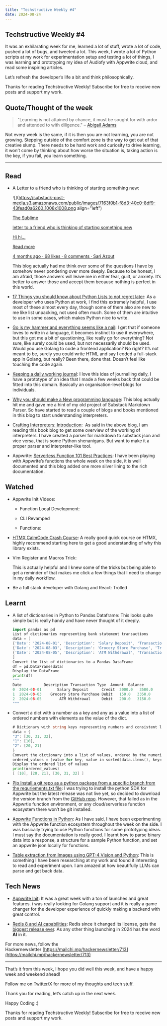 ```yaml
---
title: "Techstructive Weekly #4"
date: 2024-08-24
---
```


## Techstructive Weekly #4

It was an exhilarating week for me, learned a lot of stuff, wrote a lot of code, pushed a lot of bugs, and tweeted a lot. This week, I wrote a lot of Python scripts at my work for experimentation setup and testing a lot of things, I was learning and prototyping my idea of Audiofy with Appwrite cloud, and read some inspiring articles.

Let’s refresh the developer’s life a bit and think philosophically.

Thanks for reading Techstructive Weekly! Subscribe for free to receive new posts and support my work.

## Quote/Thought of the week

> "Learning is not attained by chance, it must be sought for with ardor and attended to with diligence." – [Abigail Adams](https://en.wikiquote.org/wiki/Abigail_Adams)

Not every week is the same, if it is then you are not learning, you are not growing. Stepping outside of the comfort zone is the way to get out of that creative slump. There needs to be hard work and curiosity to drive learning, it won’t come by thinking about how worse the situation is, taking action is the key, if you fail, you learn something.

---

## Read

* A Letter to a friend who is thinking of starting something new:
    
    ![](https://substack-post-media.s3.amazonaws.com/public/images/7163f0b1-f8d3-40c0-8df9-43fead0a6260_1008x1008.png align="left")
    
    [The Sublime](https://sublimeinternet.substack.com/p/letter-to-a-friend-who-is-thinking-410?utm_source=substack&utm_campaign=post_embed&utm_medium=web)
    
    [letter to a friend who is thinking of starting something new](https://sublimeinternet.substack.com/p/letter-to-a-friend-who-is-thinking-410?utm_source=substack&utm_campaign=post_embed&utm_medium=web)
    
    [Hi hi…](https://sublimeinternet.substack.com/p/letter-to-a-friend-who-is-thinking-410?utm_source=substack&utm_campaign=post_embed&utm_medium=web)
    
    [Read more](https://sublimeinternet.substack.com/p/letter-to-a-friend-who-is-thinking-410?utm_source=substack&utm_campaign=post_embed&utm_medium=web)
    
    [4 months ago · 68 likes · 8 comments · Sari Azout](https://sublimeinternet.substack.com/p/letter-to-a-friend-who-is-thinking-410?utm_source=substack&utm_campaign=post_embed&utm_medium=web)
    
    This blog actually had me think over some of the questions I have by somehow never pondering over more deeply. Because to be honest, I am afraid, those answers will leave me in either fear, guilt, or anxiety. It’s better to answer those and accept them because nothing is perfect in this world.
    
* [17 Things you should know about Python Lists to not regret later](https://zlliu.medium.com/12-things-i-regret-not-knowing-earlier-about-python-lists-a71dd8a435e2): As a developer who uses Python at work, I find this extremely helpful, I use most of these almost every day, though some of them also are new to me like list unpacking, not used often much. Some of them are intuitive to use in some cases, which makes Python nice to write.
    
* [Go is my hammer and everything seems like a nail](https://www.maragu.dev/blog/go-is-my-hammer-and-everything-is-a-nail?ref=dailydev): I get that if someone loves to write in a language, it becomes instinct to use it everywhere, but this got me a bit of questioning, like really go for everything? Not sure, like surely could be used, but not necessarily should be used. Would you use Golang to code a frontend application? No right? It’s not meant to be, surely you could write HTML and say I coded a full-stack app in Golang, but really? Been there, done that. Doesn’t feel like touching the code again.
    
* [Keeping a daily working journal](https://blog.isquaredsoftware.com/2020/09/coding-career-advice-daily-work-journal/?ref=dailydev): I love this idea of journalling daily, I have a prototype of an idea that I made a few weeks back that could be fitted into this domain. Basically an organisation-level blogs for individuals.
    
* [Why you should make a New programming language](https://ntietz.com/blog/you-should-make-a-new-terrible-programming-language/): This blog actually hit me and gave me a hint of my old project of Substack Markdown Parser. So have started to read a couple of blogs and books mentioned in this blog to start understanding interpreters.
    
* [Crafting Interpreters: Introduction](https://craftinginterpreters.com/introduction.html):  As said in the above blog, I am reading this book blog to get some overview of the working of interpreters. I have created a parser for markdown to substack json and vice versa, that is some Python shenanigans. But want to make it a proper parser and interpreter-like tool.
    
* Appwrite: [Serverless Function 101 Best Practices](https://appwrite.io/blog/post/serverless-functions-best-practices): I have been playing with Appwrite’s functions the whole week on the side, it is well documented and this blog added one more silver lining to the rich documentation.
    

## Watched

* Appwrite Init Videos:
    
    * Function Local Development:
        
    * CLI Revamped
        
    * Functions:
        

* [HTMX CalmCode Crash Course](https://calmcode.io/course/htmx/introduction): A really good quick course on HTMX, highly recommend starting here to get a good understanding of why this library exists.
    
* Vim Register and Macros Trick:
    
    This is actually helpful and I knew some of the tricks but being able to get a reminder of that makes me click a few things that I need to change in my daily workflow.
    
* Be a full stack developer with Golang and React: Trolled
    

## Learnt

* A list of dictionaries in Python to Pandas Dataframe: This looks quite simple but is really handy and have never thought of it deeply.
    
    ```go
    import pandas as pd
    List of dictionaries representing bank statement transactions
    data = [
    {'Date': '2024-08-01', 'Description': 'Salary Deposit', 'Transaction Type': 'Credit', 'Amount': 3000.00, 'Balance': 3500.00},
    {'Date': '2024-08-03', 'Description': 'Grocery Store Purchase', 'Transaction Type': 'Debit', 'Amount': 150.00, 'Balance': 3350.00},
    {'Date': '2024-08-05', 'Description': 'ATM Withdrawal', 'Transaction Type': 'Debit', 'Amount': 200.00, 'Balance': 3150.00}
    ]
    Convert the list of dictionaries to a Pandas DataFrame
    df = pd.DataFrame(data)
    Display the DataFrame
    print(df)
    """
    Date          Description Transaction Type  Amount  Balance
    0  2024-08-01       Salary Deposit      Credit  3000.0   3500.0
    1  2024-08-03    Grocery Store Purchase Debit   150.0   3350.0
    2  2024-08-05        ATM Withdrawal     Debit   200.0   3150.0
    """
    ```
    
* Convert a dict with a number as a key and any as a value into a list of ordered numbers with elements as the value of the dict.
    
    ```go
    # Dictionary with string keys representing numbers and consistent list values
    data = {
    "3": [30, 31, 32],
    "1": [10],
    "2": [20, 21]
    }
    Convert the dictionary into a list of values, ordered by the numerical interpretation of the keys
    ordered_values = [value for key, value in sorted(data.items(), key=lambda x: int(x[0]))]
    Display the ordered list of values
    print(ordered_values)
    [ [10], [20, 21], [30, 31, 32] ]
    ```
    
* [Pip Install a git repo as a python package from a specific branch from the requriements.txt file](https://stackoverflow.com/questions/16584552/how-to-state-in-requirements-txt-a-direct-github-source): I was trying to install the python SDK for Appwrite but the latest release was not live yet, so decided to download the version branch from the [GitHub repo](https://github.com/appwrite/sdk-for-python/tree/1.6.x). However, that failed as in the Appwrtie function environment, or any cloud/serverless function ecosystem there won’t be git installed.
    
* [Appwrite Functions in Python](https://appwrite.io/docs/products/functions/develop): As I have said, I have been experimenting with the Appwrite function ecosystem throughout the week on the side. I was basically trying to use Python functions for some prototyping ideas. I must say the documentation is really good. I learnt how to parse binary data into a response, a structure for a sample Python function, and set an appwrite json locally for functions.
    
* [Table extraction from Images using GPT-4 Vision and Python](https://python.useinstructor.com/examples/extracting_tables/): This is something I have been researching at my work and found it interesting to read and experiment upon. I am amazed at how beautifully LLMs can parse and get back data.
    

## Tech News

* [Appwrite Init](https://appwrite.io/init): It was a great week with a ton of launches and great features. i was really looking for Golang support and it is really a game changer for the developer experience of quickly making a backend with great control.
    
* [Redis 8 and AI capabilities](https://redis.io/blog/introducing-another-era-of-fast/): Redis since it changed its license, gets the [biggest release ever](https://techcrunch.com/2024/08/23/after-changing-its-license-redis-drops-its-biggest-release-yet/#:~:text=Redis%2C%20the%20company%20behind%20the,the%20launch%20of%20Redis%208.). As any other thing launching in 2024 has the word **AI** in it.
    

For more news, follow the Hackernewsletter [https://mailchi.mp/hackernewsletter/713](https://mailchi.mp/hackernewsletter/713)

---

That’s it from this week, I hope you did well this week, and have a happy week and weekend ahead!

Follow me on [Twitter/X](https://x.com/meetgor21) for more of my thoughts and tech stuff.

Thank you for reading, let’s catch up in the next week.

Happy Coding :)

Thanks for reading Techstructive Weekly! Subscribe for free to receive new posts and support my work.
